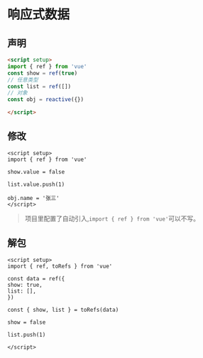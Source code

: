 
# 响应式数据


## 声明

```html
<script setup>
import { ref } from 'vue'
const show = ref(true)
// 任意类型
const list = ref([])
// 对象
const obj = reactive({})

</script>
```

## 修改

```vue
<script setup>
import { ref } from 'vue'

show.value = false

list.value.push(1)

obj.name = '张三'
</script>
```

> 项目里配置了自动引入,`import { ref } from 'vue'`可以不写。

## 解包
  
  ```vue
<script setup>
import { ref, toRefs } from 'vue'

const data = ref({
  show: true,
  list: [],
})

const { show, list } = toRefs(data)

show = false

list.push(1)

</script>
  ```